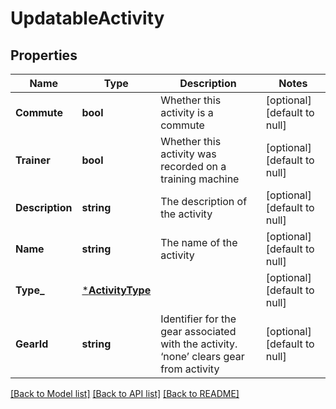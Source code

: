 # UpdatableActivity

## Properties
Name | Type | Description | Notes
------------ | ------------- | ------------- | -------------
**Commute** | **bool** | Whether this activity is a commute | [optional] [default to null]
**Trainer** | **bool** | Whether this activity was recorded on a training machine | [optional] [default to null]
**Description** | **string** | The description of the activity | [optional] [default to null]
**Name** | **string** | The name of the activity | [optional] [default to null]
**Type_** | [***ActivityType**](ActivityType.md) |  | [optional] [default to null]
**GearId** | **string** | Identifier for the gear associated with the activity. ‘none’ clears gear from activity | [optional] [default to null]

[[Back to Model list]](../README.md#documentation-for-models) [[Back to API list]](../README.md#documentation-for-api-endpoints) [[Back to README]](../README.md)


